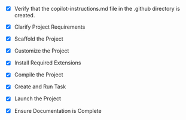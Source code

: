 <!-- Use this file to provide workspace-specific custom instructions to Copilot. For more details, visit https://code.visualstudio.com/docs/copilot/copilot-customization#_use-a-githubcopilotinstructionsmd-file -->
- [x] Verify that the copilot-instructions.md file in the .github directory is created.

- [x] Clarify Project Requirements
	<!-- Flask portfolio website with modern design, responsive layout, project showcase, contact form -->

- [x] Scaffold the Project
	<!-- Flask portfolio project structure created with all templates, static files, and configuration -->

- [x] Customize the Project
	<!-- Portfolio customized with modern design, responsive layout, project showcase, contact form, and all requested features -->

- [x] Install Required Extensions
	<!-- No special extensions required for this Flask project -->

- [x] Compile the Project
	<!-- Python environment configured and dependencies installed successfully -->

- [x] Create and Run Task
	<!-- Flask development server running on http://127.0.0.1:5000 -->

- [x] Launch the Project
	<!-- Project launched successfully and running on http://127.0.0.1:5000 -->

- [x] Ensure Documentation is Complete
	<!-- README.md and copilot-instructions.md are complete and current -->
